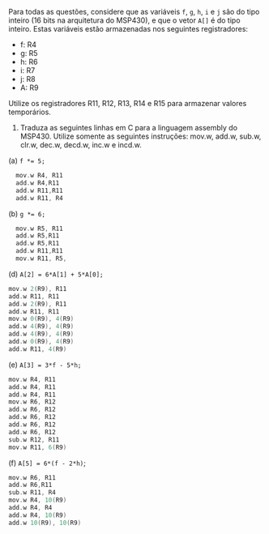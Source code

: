 Para todas as questões, considere que as variáveis `f`, `g`, `h`, `i` e `j` são do tipo inteiro (16 bits na arquitetura do MSP430), e que o vetor `A[]` é do tipo inteiro. Estas variáveis estão armazenadas nos seguintes registradores:

- f: R4
- g: R5
- h: R6
- i: R7
- j: R8
- A: R9

Utilize os registradores R11, R12, R13, R14 e R15 para armazenar valores temporários.

1. Traduza as seguintes linhas em C para a linguagem assembly do MSP430. Utilize somente as seguintes instruções: mov.w, add.w, sub.w, clr.w, dec.w, decd.w, inc.w e incd.w.

(a) `f *= 5;`
```C
  mov.w R4, R11
  add.w R4,R11
  add.w R11,R11
  add.w R11, R4
```

(b) `g *= 6;`
```C
  mov.w R5, R11
  add.w R5,R11
  add.w R5,R11
  add.w R11,R11
  mov.w R11, R5,
```

(d) `A[2] = 6*A[1] + 5*A[0];`

```C
mov.w 2(R9), R11
add.w R11, R11
add.w 2(R9), R11
add.w R11, R11
mov.w 0(R9), 4(R9)
add.w 4(R9), 4(R9)
add.w 4(R9), 4(R9)
add.w 0(R9), 4(R9)
add.w R11, 4(R9)
```

(e) `A[3] = 3*f - 5*h;`

```C
mov.w R4, R11
add.w R4, R11
add.w R4, R11
mov.w R6, R12
add.w R6, R12
add.w R6, R12
add.w R6, R12
add.w R6, R12
sub.w R12, R11
mov.w R11, 6(R9)
```

(f) `A[5] = 6*(f - 2*h)`;

```C
mov.w R6, R11
add.w R6,R11
sub.w R11, R4
mov.w R4, 10(R9)
add.w R4, R4
add.w R4, 10(R9)
add.w 10(R9), 10(R9)
```
